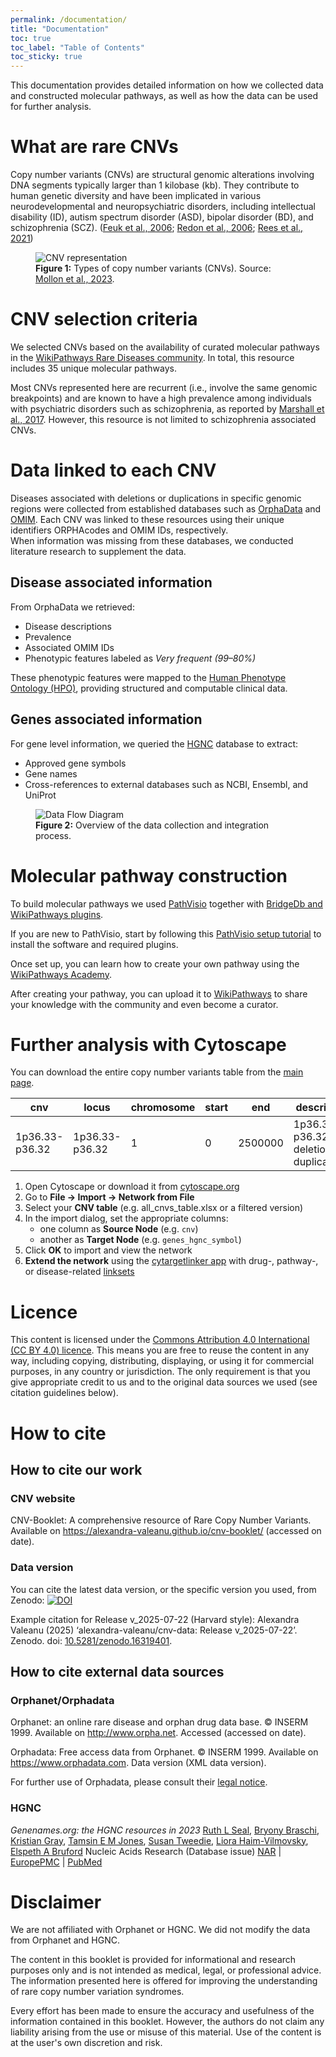 ```yaml
---
permalink: /documentation/
title: "Documentation"
toc: true
toc_label: "Table of Contents"
toc_sticky: true
---
```


This documentation provides detailed information on how we collected data and constructed molecular pathways, as well as how the data can be used for further analysis.

# What are rare CNVs

Copy number variants (CNVs) are structural genomic alterations involving DNA segments typically larger than 1 kilobase (kb). They contribute to human genetic diversity and have been implicated in various neurodevelopmental and neuropsychiatric disorders, including intellectual disability (ID), autism spectrum disorder (ASD), bipolar disorder (BD), and schizophrenia (SCZ). (<a href="https://pubmed.ncbi.nlm.nih.gov/16418744/" target="_blank">Feuk et al., 2006</a>; <a href="https://pubmed.ncbi.nlm.nih.gov/17122850/" target="_blank">Redon et al., 2006</a>; <a href="https://pubmed.ncbi.nlm.nih.gov/34504065/" target="_blank">Rees et al., 2021</a>)

<figure id="fig:cnv">
  <img src="{{ site.baseurl }}/assets/images/cnv.png" alt="CNV representation" style="max-width:100%; height:auto;" />
  <figcaption><strong>Figure 1:</strong> Types of copy number variants (CNVs). Source: <a href="https://pubmed.ncbi.nlm.nih.gov/36737482/" target="_blank">Mollon et al., 2023</a>.</figcaption>
</figure>

# CNV selection criteria
We selected CNVs based on the availability of curated molecular pathways in the <a href="https://www.wikipathways.org/communities/rarediseases.html" target="_blank">WikiPathways Rare Diseases community</a>. In total, this resource includes 35 unique molecular pathways.

Most CNVs represented here are recurrent (i.e., involve the same genomic breakpoints) and are known to have a high prevalence among individuals with psychiatric disorders such as schizophrenia, as reported by <a href="https://pubmed.ncbi.nlm.nih.gov/27869829/" target="_blank">Marshall et al., 2017</a>. However, this resource is not limited to schizophrenia associated CNVs.

# Data linked to each CNV
Diseases associated with deletions or duplications in specific genomic regions were collected from established databases such as <a href="https://www.orphadata.com/" target="_blank">OrphaData</a> and <a href="https://omim.org/" target="_blank">OMIM</a>.
Each CNV was linked to these resources using their unique identifiers ORPHAcodes and OMIM IDs, respectively.  
When information was missing from these databases, we conducted literature research to supplement the data.

## Disease associated information
From OrphaData we retrieved:
- Disease descriptions  
- Prevalence   
- Associated OMIM IDs  
- Phenotypic features labeled as *Very frequent (99–80%)*  

These phenotypic features were mapped to the <a href="https://hpo.jax.org/" target="_blank">Human Phenotype Ontology (HPO)</a>, providing structured and computable clinical data.

## Genes associated information
For gene level information, we queried the <a href="https://www.genenames.org/" target="_blank">HGNC</a> database to extract:
- Approved gene symbols  
- Gene names  
- Cross-references to external databases such as NCBI, Ensembl, and UniProt

<figure id="fig:data-flow">
  <img src="{{ site.baseurl }}/assets/images/data_flow.png" alt="Data Flow Diagram" style="max-width:100%; height:auto;" />
  <figcaption><strong>Figure 2:</strong> Overview of the data collection and integration process.</figcaption>
</figure>

# Molecular pathway construction
To build molecular pathways we used <a href="https://pathvisio.org/" target="_blank">PathVisio</a> together with <a href="https://pathvisio.org/plugins/plugins-repo" target="_blank"> BridgeDb and WikiPathways plugins</a>.

If you are new to PathVisio, start by following this
<a href="https://academy.wikipathways.org/stages/walk-install-pv/" target="_blank">PathVisio setup tutorial</a> to install the software and required plugins.

Once set up, you can learn how to create your own pathway using the
<a href="https://academy.wikipathways.org/path.html" target="_blank">WikiPathways Academy</a>.

After creating your pathway, you can upload it to <a href="https://www.wikipathways.org/" target="_blank">WikiPathways</a> to share your knowledge with the community and even become a curator.

# Further analysis with Cytoscape
You can download the entire copy number variants table from the <a href="https://alexandra-valeanu.github.io/cnv-booklet/" target="_blank">main page</a>.

| cnv | locus | chromosome | start | end | description | pubmed_id | genes_hgnc_symbol | genes_hgnc_name | genes_hgnc_id | genes_entrez_id | genes_ensembl_id | genes_uniprot_id | wikipathways_id | orphadata_orphacode | orphadata_cause | orphadata_definition | orphadata_prevalence | orphadata_phenotypes | orphadata_hpo_id | orphadata_omim_id |
|---|---|---|---|---|---|---|---|---|---|---|---|---|---|---|---|---|---|---|---|---|
| 1p36.33-p36.32 | 1p36.33-p36.32 | 1 | 0 | 2500000 | 1p36.33-p36.32 deletion or duplication... | - | OR4F5 | olfactory receptor... | HGNC:14825  | 79501 | ENSG00000186092 | Q8NH21 | WP5345 | 1606 | deletion | A rare chromosomal anomaly... | 15.0 (1–5 / 10 000)... | Pointed chin | HP:0000307 | 616975;607872 |

1. Open Cytoscape or download it from <a href="https://cytoscape.org/" target="_blank">cytoscape.org</a>
2. Go to **File → Import → Network from File**
3. Select your **CNV table** (e.g. all_cnvs_table.xlsx or a filtered version)
4. In the import dialog, set the appropriate columns:
   - one column as **Source Node** (e.g. `cnv`)
   - another as **Target Node** (e.g. `genes_hgnc_symbol`)
5. Click **OK** to import and view the network
6. **Extend the network** using the <a href="https://apps.cytoscape.org/apps/cytargetlinker" target="_blank">cytargetlinker app</a> with drug-, pathway-, or disease-related <a href="https://cytargetlinker.github.io/pages/linksets" target="_blank">linksets</a>

# Licence
This content is licensed under the <a href="https://creativecommons.org/licenses/by/4.0/" target="_blank">Commons Attribution 4.0 International (CC BY 4.0) licence</a>. This means you are free to reuse the content in any way, including copying, distributing, displaying, or using it for commercial purposes, in any country or jurisdiction. The only requirement is that you give appropriate credit to us and to the original data sources we used (see citation guidelines below).

# How to cite
## How to cite our work
### CNV website
CNV-Booklet: A comprehensive resource of Rare Copy Number Variants. Available on https://alexandra-valeanu.github.io/cnv-booklet/ (accessed on date). 

### Data version 
You can cite the latest data version, or the specific version you used, from Zenodo:
<a href="https://doi.org/10.5281/zenodo.16319401" target="_blank"><img src="https://zenodo.org/badge/DOI/10.5281/zenodo.16319401.svg" alt="DOI"></a>

Example citation for Release v_2025-07-22 (Harvard style):
Alexandra Valeanu (2025) ‘alexandra-valeanu/cnv-data: Release v_2025-07-22’. Zenodo. doi: <a href="https://doi.org/10.5281/zenodo.16319401" target="_blank">10.5281/zenodo.16319401</a>. 

## How to cite external data sources
### Orphanet/Orphadata
Orphanet: an online rare disease and orphan drug data base. © INSERM 1999. Available on http://www.orpha.net. Accessed (accessed on date).

Orphadata: Free access data from Orphanet. © INSERM 1999. Available on https://www.orphadata.com. Data version (XML data version).

For further use of Orphadata, please consult their <a href="https://www.orphadata.com/legal-notice/" target="_blank">legal notice</a>.

### HGNC
<cite>Genenames.org: the HGNC resources in 2023</cite>
<a href="https://orcid.org/0000-0002-7545-6817">Ruth L Seal</a>,
<a href="https://orcid.org/0000-0002-5269-0985">Bryony Braschi</a>,
<a href="https://orcid.org/0000-0002-7035-7107">Kristian Gray</a>,
<a href="https://orcid.org/0000-0002-0027-0858">Tamsin E M Jones</a>,
<a href="https://orcid.org/0000-0003-1818-8243">Susan Tweedie</a>,
<a href="http://orcid.org/0000-0002-0027-0858">Liora Haim-Vilmovsky</a>,
<a href="https://orcid.org/0000-0002-8380-5247">Elspeth A Bruford</a>
Nucleic Acids Research (Database issue)
<a href="https://academic.oup.com/nar/advance-article/doi/10.1093/nar/gkac888/6761747" class="paper-link">NAR</a> | <a href="http://europepmc.org/article/MED/36243972" class="paper-link">EuropePMC</a> | <a href="https://pubmed.ncbi.nlm.nih.gov/36243972/" class="paper-link">PubMed</a>

# Disclaimer
We are not affiliated with Orphanet or HGNC. We did not modify the data from Orphanet and HGNC. <br>

The content in this booklet is provided for informational and research purposes only and is not intended as  medical, legal, or professional advice. The information presented here is offered for improving the understanding of rare copy number variation syndromes. <br>

Every effort has been made to ensure the accuracy and usefulness of the information contained in this booklet. However, the authors do not claim any liability arising from the use or misuse of this material. Use of the content is at the user's own discretion and risk. <br>
